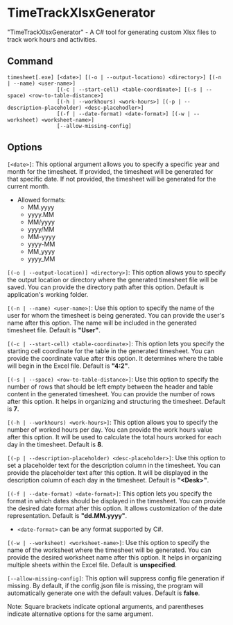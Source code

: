 # TimeTrackXlsxGenerator
"TimeTrackXlsxGenerator" - A C# tool for generating custom Xlsx files to track work hours and activities.

## Command
```
timesheet[.exe] [<date>] [(-o | --output-locationo) <directory>] [(-n | --name) <user-name>]
                [(-c | --start-cell) <table-coordinate>] [(-s | --space) <row-to-table-distance>]
                [(-h | --workhours) <work-hours>] [(-p | --description-placeholder) <desc-placehodler>]
                [(-f | --date-format) <date-format>] [(-w | --worksheet) <worksheet-name>]
                [--allow-missing-config]
```

## Options

`[<date>]`: This optional argument allows you to specify a specific year and month for the timesheet. If provided, the timesheet will be generated for that specific date. If not provided, the timesheet will be generated for the current month.
 - Allowed formats:
   - MM.yyyy
   - yyyy.MM
   - MM/yyyy
   - yyyy/MM
   - MM-yyyy
   - yyyy-MM
   - MM_yyyy
   - yyyy_MM

`[(-o | --output-location)] <directory>]`: This option allows you to specify the output location or directory where the generated timesheet file will be saved. You can provide the directory path after this option. Default is application's working folder.

`[(-n | --name) <user-name>]`: Use this option to specify the name of the user for whom the timesheet is being generated. You can provide the user's name after this option. The name will be included in the generated timesheet file. Default is **"User"**.

`[(-c | --start-cell) <table-coordinate>]`: This option lets you specify the starting cell coordinate for the table in the generated timesheet. You can provide the coordinate value after this option. It determines where the table will begin in the Excel file. Default is **"4:2"**.

`[(-s | --space) <row-to-table-distance>]`: Use this option to specify the number of rows that should be left empty between the header and table content in the generated timesheet. You can provide the number of rows after this option. It helps in organizing and structuring the timesheet. Default is **7**.

`[(-h | --workhours) <work-hours>]`: This option allows you to specify the number of worked hours per day. You can provide the work hours value after this option. It will be used to calculate the total hours worked for each day in the timesheet. Default is **8**.

`[(-p | --description-placeholder) <desc-placeholder>]`: Use this option to set a placeholder text for the description column in the timesheet. You can provide the placeholder text after this option. It will be displayed in the description column of each day in the timesheet. Default is **"\<Desk\>"**.

`[(-f | --date-format) <date-format>]`: This option lets you specify the format in which dates should be displayed in the timesheet. You can provide the desired date format after this option. It allows customization of the date representation. Default is **"dd.MM.yyyy"**.
 - `<date-format>` can be any format supported by C#.

`[(-w | --worksheet) <worksheet-name>]`: Use this option to specify the name of the worksheet where the timesheet will be generated. You can provide the desired worksheet name after this option. It helps in organizing multiple sheets within the Excel file. Default is **unspecified**.

`[--allow-missing-config]`: This option will suppress config file generation if missing. By default, if the config.json file is missing, the program will automatically generate one with the default values. Default is **false**.

Note: Square brackets indicate optional arguments, and parentheses indicate alternative options for the same argument.


